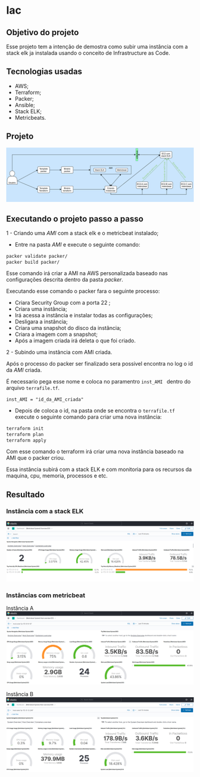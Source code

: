 # Iac

## Objetivo do projeto

Esse projeto tem a intenção de demostra como subir uma instância com a stack elk ja instalada usando o conceito de Infrastructure as Code.

## Tecnologias usadas

- AWS;
- Terraform;
- Packer;
- Ansible;
- Stack ELK;
- Metricbeats.

## Projeto
![Copo do projeto](imagens/projeto.png)


## Executando o projeto passo a passo

1 - Criando uma _AMI_ com a stack elk e o metricbeat instalado;

- Entre na pasta _AMI_ e execute o seguinte comando:
```shell
packer validate packer/
packer build packer/
```

Esse comando irá criar a AMI na AWS personalizada baseado nas configurações descrita dentro da pasta _packer_.

Executando esse comando o packer fara o seguinte processo:
- Criara Security Group com a porta 22 ;
- Criara uma instância;
- Irá acessa a instância e instalar todas as configurações;
- Desligara a instância;
- Criara uma snapshot do disco da instância;
- Criara a imagem com a snapshot;
- Após a imagem criada irá deleta o que foi criado.

2 - Subindo uma instância com AMI criada.

Após o processo do packer ser finalizado sera possivel encontra no log o id da _AMI_ criada. 

É necessario pega esse nome e coloca no paramentro ```inst_AMI ``` dentro do arquivo ```terrafile.tf```.

```
inst_AMI = "id_da_AMI_criada"
```
- Depois de coloca o id, na pasta onde se encontra o ```terrafile.tf``` execute o seguinte comando para criar uma nova instância:

```shell
terraform init
terraform plan
terraform apply
```



Com esse comando o terraform irá criar uma nova instância baseado na AMI que o packer criou.

Essa instância subirá com a stack ELK e com monitoria para os recursos da maquina, cpu, memoria, processos e etc.

## Resultado

### Instância com a stack ELK
![image info](imagens/TwoMonitory.png)



### Instâncias com metricbeat
Instância A
![image info](imagens/Instance-A.png)


Instância B
![image info](imagens/Instance-B.png)
